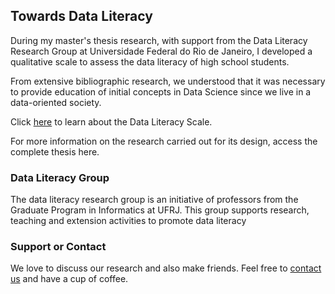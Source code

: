 ## Towards Data Literacy

During my master's thesis research, with support from the Data Literacy Research Group at Universidade Federal do Rio de Janeiro, I developed a qualitative scale to assess the data literacy of high school students.

From extensive bibliographic research, we understood that it was necessary to provide education of initial concepts in Data Science since we live in a data-oriented society.

Click [here](https://github.com/Lu-Brito/dataliteracy/blob/main/DataLiteracyScale.png) to learn about the Data Literacy Scale.

For more information on the research carried out for its design, access the complete thesis here.

### Data Literacy Group

The data literacy research group is an initiative of professors from the Graduate Program in Informatics at UFRJ. This group supports research, teaching and extension activities to promote data literacy

### Support or Contact

We love to discuss our research and also make friends. Feel free to [contact us](https://api.whatsapp.com/send?phone=5521987401692&text=Hi%20Luciana!%20Can%20we%20talk%20about%20your%20Data%20Literacy%20project?) and have a cup of coffee. 
